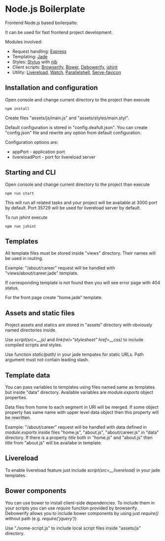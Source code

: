 # Node.js Boilerplate

Frontend Node.js based boilerpalte.

It can be used for fast frontend project development.

Modules involved:
* Request handling: [Express](http://expressjs.com)
* Templating: [Jade](http://jade-lang.com)
* Styles: [Stylus](http://learnboost.github.io/stylus/) with [nib](http://nibstyl.us)
* Client scripts: [Browserify](http://browserify.org), [Bower](http://bower.io), [Debowerify](https://github.com/eugeneware/debowerify), [jshint](http://jshint.com)
* Utility: [Livereload](https://github.com/napcs/node-livereload), [Watch](https://github.com/mikeal/watch), [Parallelshell](https://github.com/keithamus/parallelshell), [Serve-favicon](https://github.com/expressjs/serve-favicon)

## Installation and configuration

Open console and change current directory to the project than execute

```
npm install
```

Create files "assets/js/main.js" and "assets/styles/main.styl".

Default configuration is stored in "config.deafult.json".
You can create "config.json" file and rewrite any option from default configuration.

Configuration options are:
* appPort - application port
* livereloadPort - port for livereload server

## Starting and CLI

Open console and change current directory to the project than execute

```
npm run start
```

This will run all related tasks and your project will be available at 3000 port by default.
Port 35729 will be used for livereload server by default.

To run jshint execute

```
npm run jshint
```

## Templates

All template files must be stored inside "views" directory. Their names will be used in routing.

Example: "/about/career" request will be handled with "views/about/career.jade" template.

If corresponding template is not found then you will see error page with 404 status.

For the front page create "home.jade" template.

## Assets and static files

Project assets and statics are stored in "assets" directory with obviously named directories inside.

Use *script(src=__js)* and *link(rel="stylesheet" href=__css)* to include compiled scripts and styles.

Use function *static(path)* in your jade tempates for static URLs. Path argument must not contain leading slash.

## Template data

You can pass variables to templates using files named same as templates but inside "data" directory. Available variables are *module.exports* object properties.

Data files from home to each segment in URI will be merged. If some object property has same name with upper level data object then this property will be rewritten. 

Example: "/about/career" request will be handled with data defined in *module.exports* inside files "home.js", "about.js", "about/career.js" in "data" directory.
If there is a property *title* both in "home.js" and "about.js" then *title* from "about.js" will be availabe in template.

## Livereload

To enable livereload feature just include *script(src=__livereload)* in your jade templates.

## Bower components

You can use bower to install client-side dependencies. To include them in your scripts you can use *require* function provided by browserify. Debowerify allows you to include bower components by using just *require(<component name>)* without path (e.g. *require('jquery')*) 

Use "./some-script.js" to include local script files inside "assets/js" directory.